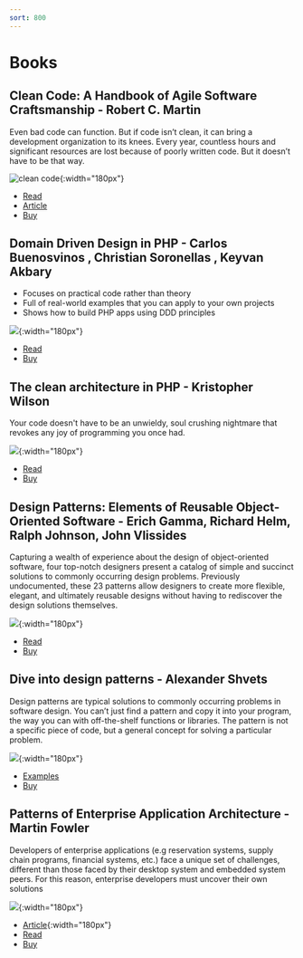 ```yaml
---
sort: 800
---
```


# Books

## Clean Code: A Handbook of Agile Software Craftsmanship - Robert C. Martin

Even bad code can function. But if code isn’t clean, it can bring a development organization to its knees. Every year, countless hours and significant resources are lost because of poorly written code. But it doesn’t have to be that way.
  
![clean code](https://m.media-amazon.com/images/I/41SH-SvWPxL.jpg){:width="180px"}

- [Read](https://books.google.fr/books?id=_i6bDeoCQzsC&printsec=frontcover&hl=fr#v=onepage&q&f=false)
- [Article](https://damien.pobel.fr/post/clean-code/)
- [Buy](https://www.amazon.fr/Clean-Code-Handbook-Software-Craftsmanship/dp/0132350882)

## Domain Driven Design in PHP - Carlos Buenosvinos , Christian Soronellas , Keyvan Akbary

- Focuses on practical code rather than theory
- Full of real-world examples that you can apply to your own projects
- Shows how to build PHP apps using DDD principles

![](https://d2sofvawe08yqg.cloudfront.net/ddd-in-php/hero2x?1549447498){:width="180px"}

- [Read](https://books.google.fr/books/content?id=4nc5DwAAQBAJ&printsec=frontcover&img=1&zoom=5)
- [Buy](https://leanpub.com/ddd-in-php)
  
## The clean architecture in PHP - Kristopher Wilson

Your code doesn't have to be an unwieldy, soul crushing nightmare that revokes any joy of programming you once had.

![](https://d2sofvawe08yqg.cloudfront.net/cleanphp/hero2x?1549431589){:width="180px"}

- [Read](https://phutai.me/wp-content/uploads/2016/10/The-Clean-Architecture-in-PHP-Kristopher-Wilson.pdf)
- [Buy](https://leanpub.com/cleanphp)

## Design Patterns: Elements of Reusable Object-Oriented Software - Erich Gamma, Richard Helm, Ralph Johnson, John Vlissides

Capturing a wealth of experience about the design of object-oriented software, four top-notch designers present a catalog of simple and succinct solutions to commonly occurring design problems. Previously undocumented, these 23 patterns allow designers to create more flexible, elegant, and ultimately reusable designs without having to rediscover the design solutions themselves.

![](https://images-na.ssl-images-amazon.com/images/I/81gtKoapHFL.jpg){:width="180px"}

- [Read](https://books.google.fr/books?id=6oHuKQe3TjQC&printsec=frontcover&hl=fr#v=onepage&q&f=false)
- [Buy](https://www.amazon.fr/Design-Patterns-Elements-Reusable-Object-Oriented/dp/0201633612)

## Dive into design patterns - Alexander Shvets

Design patterns are typical solutions to commonly occurring problems in software design. You can’t just find a pattern and copy it into your program, the way you can with off-the-shelf functions or libraries. The pattern is not a specific piece of code, but a general concept for solving a particular problem.

![](https://refactoring.guru/images/patterns/book/web-cover-en.png){:width="180px"}

- [Examples](https://github.com/arvi9/Dive-Into-Design-Patterns---Code-Samples/tree/master/PHP/src/RefactoringGuru)
- [Buy](https://refactoring.guru/fr/design-patterns/book)

## Patterns of Enterprise Application Architecture - Martin Fowler

Developers of enterprise applications (e.g reservation systems, supply chain programs, financial systems, etc.) face a unique set of challenges, different than those faced by their desktop system and embedded system peers. For this reason, enterprise developers must uncover their own solutions

![](https://miro.medium.com/max/946/1*kQjIAI9gIOs-BspsldFqoQ.png){:width="180px"}

- [Article](https://medium.com/@senthilnow/book-review-patterns-of-enterprise-application-architecture-b6428b0984f3){:width="180px"}  
- [Read](https://books.google.fr/books?id=vqTfNFDzzdIC&printsec=frontcover&hl=fr#v=onepage&q&f=false)
- [Buy](https://www.amazon.fr/Patterns-Enterprise-Application-Architecture-Martin/dp/0321127420)

